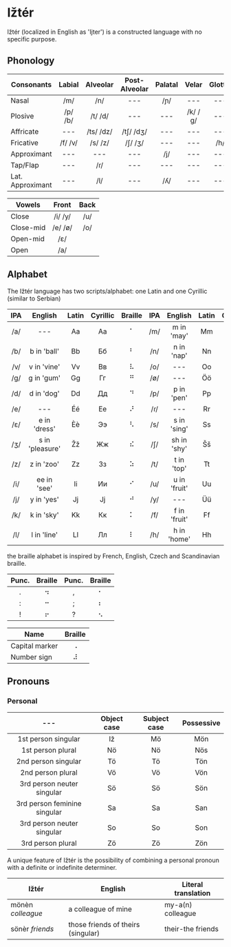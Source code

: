 # Ižtér

Ižtér (localized in English as 'Ijter') is a constructed language with no specific purpose.

## Phonology

| Consonants | Labial | Alveolar | Post-Alveolar | Palatal | Velar | Glottal |
| --- |:---:|:---:|:---:|:---:|:---:|:---:|
| Nasal | /m/ | /n/ | --- | /ɲ/ | --- | --- |
| Plosive | /p/ /b/ | /t/ /d/ | --- | --- | /k/ /ɡ/ | --- |
| Affricate | --- | /ts/ /dz/ | /tʃ/ /dʒ/ | --- | --- | --- |
| Fricative | /f/ /v/ | /s/ /z/ | /ʃ/ /ʒ/ | --- | --- | /h/ |
| Approximant | --- | --- | --- | /j/ | --- | --- |
| Tap/Flap | --- | /ɾ/ | --- | --- | --- | --- |
| Lat. Approximant | --- | /l/ | --- | /ʎ/ | --- | --- |

| Vowels | Front | Back |
| --- |:---:|:---:|
| Close | /i/ /y/ | /u/ |
| Close-mid | /e/ /ø/ | /o/ |
| Open-mid | /ɛ/ | |
| Open | /a/ |  |

## Alphabet
The Ižtér language has two scripts/alphabet: one Latin and one Cyrillic (similar to Serbian)

| IPA | English | Latin | Cyrillic | Braille | IPA | English | Latin | Cyrillic | Braille |
|:---:|:---:|:---:|:---:|:---:|:---:|:---:|:---:|:---:|:---:|
| /a/ | --- | Aa | Аа | ⠁ | /m/ | m in 'may' |Mm | Мм | ⠍ |
| /b/ | b in 'ball' | Bb | Бб | ⠃ | /n/ | n in 'nap' | Nn | Нн | ⠝ |
| /v/ | v in 'vine' | Vv | Вв | ⠧ | /o/ | --- | Oo | Оо | ⠕ |
| /g/ | g in 'gum' | Gg | Гг | ⠛ | /ø/ | --- | Öö | Ӧӧ | ⠪ |
| /d/ | d in 'dog' | Dd | Дд | ⠙ | /p/ | p in 'pen' | Pp | Пп | ⠏ |
| /e/ | --- | Éé | Ее | ⠜ | /ɾ/ | --- | Rr | Рр | ⠗ |
| /ɛ/ | e in 'dress' | Èè | Ээ | ⠣ | /s/ | s in 'sing' | Ss | Сс | ⠎ |
| /ʒ/ | s in 'pleasure' | Žž | Жж | ⠮ | /ʃ/ | sh in 'shy' | Šš | Шш | ⠱ |
| /z/ | z in 'zoo' | Zz | Зз | ⠵ | /t/ | t in 'top' | Tt | Тт | ⠞ |
| /i/ | ee in 'see' | Ii | Ии | ⠊ | /u/ | u in 'fruit' | Uu | Уу | ⠥ |
| /j/ | y in 'yes' | Jj | Јј | ⠚ | /y/ | --- | Üü | Ӱӱ | ⠽ |
| /k/ | k in 'sky' | Kk | Кк | ⠅ | /f/ | f in 'fruit' | Ff | Фф | ⠋ |
| /l/ | l in 'line' | Ll | Лл | ⠇ | /h/ | h in 'home' | Hh | Һһ | ⠓ |

the braille alphabet is inspired by French, English, Czech and Scandinavian braille.

| Punc. | Braille | Punc. | Braille |
|:---:|:---:|:---:|:---:|
| . | ⠲ | , | ⠂ |
| : | ⠒ | ; | ⠆ |
| ! | ⠖ | ? | ⠢ |

| Name | Braille |
| --- |:---:|
| Capital marker | ⠠ |
| Number sign | ⠼ |

## Pronouns

### Personal

| --- | Object case | Subject case | Possessive |
|:---:|:---:|:---:|:---:|
| 1st person singular | Iž | Mö | Mön |
| 1st person plural | Nö | Nö | Nös |
| 2nd person singular | Tö | Tö | Tön |
| 2nd person plural | Vö | Vö | Vön |
| 3rd person neuter singular | Sö | Sö | Sön |
| 3rd person feminine singular | Sa | Sa | San |
| 3rd person neuter singular | So | So | Son |
| 3rd person plural | Zö | Zö | Zön |

A unique feature of Ižtér is the possibility of combining a personal pronoun with a definite or indefinite determiner.

| Ižtér | English | Literal translation |
| --- | --- | --- |
| mönèn _colleague_ | a colleague of mine | my-a(n) colleague |
| sönèr _friends_ | those friends of theirs (singular) | their-the friends |
